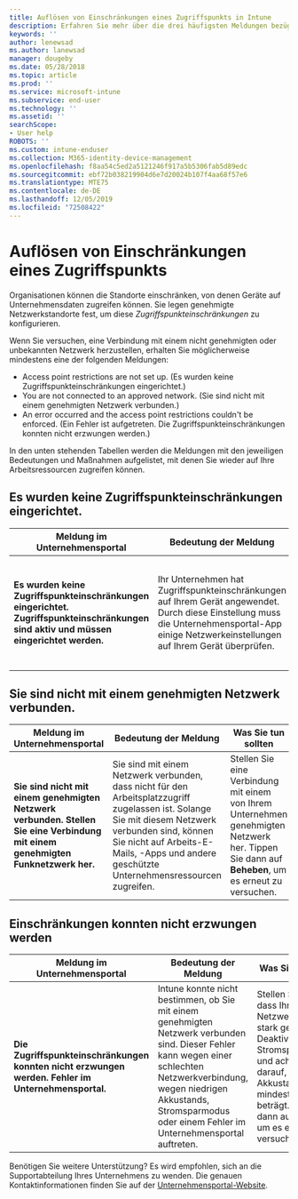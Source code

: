 ```yaml
---
title: Auflösen von Einschränkungen eines Zugriffspunkts in Intune
description: Erfahren Sie mehr über die drei häufigsten Meldungen bezüglich Intune-Einschränkungsrichtlinien für Zugriffspunkte und wie Sie diese beheben können.
keywords: ''
author: lenewsad
ms.author: lanewsad
manager: dougeby
ms.date: 05/28/2018
ms.topic: article
ms.prod: ''
ms.service: microsoft-intune
ms.subservice: end-user
ms.technology: ''
ms.assetid: ''
searchScope:
- User help
ROBOTS: ''
ms.custom: intune-enduser
ms.collection: M365-identity-device-management
ms.openlocfilehash: f8aa54c5ed2a5121246f917a5b5306fab5d89edc
ms.sourcegitcommit: ebf72b038219904d6e7d20024b107f4aa68f57e6
ms.translationtype: MTE75
ms.contentlocale: de-DE
ms.lasthandoff: 12/05/2019
ms.locfileid: "72508422"
---
```

# <a name="resolve-access-point-restrictions"></a>Auflösen von Einschränkungen eines Zugriffspunkts

Organisationen können die Standorte einschränken, von denen Geräte auf Unternehmensdaten zugreifen können.
Sie legen genehmigte Netzwerkstandorte fest, um diese *Zugriffspunkteinschränkungen* zu konfigurieren.  

Wenn Sie versuchen, eine Verbindung mit einem nicht genehmigten oder unbekannten Netzwerk herzustellen, erhalten Sie möglicherweise mindestens eine der folgenden Meldungen:

* Access point restrictions are not set up. (Es wurden keine Zugriffspunkteinschränkungen eingerichtet.)
* You are not connected to an approved network. (Sie sind nicht mit einem genehmigten Netzwerk verbunden.)
* An error occurred and the access point restrictions couldn't be enforced. (Ein Fehler ist aufgetreten. Die Zugriffspunkteinschränkungen konnten nicht erzwungen werden.)

 In den unten stehenden Tabellen werden die Meldungen mit den jeweiligen Bedeutungen und Maßnahmen aufgelistet, mit denen Sie wieder auf Ihre Arbeitsressourcen zugreifen können.

## <a name="access-point-restrictions-not-set-up"></a>Es wurden keine Zugriffspunkteinschränkungen eingerichtet.  
| Meldung im Unternehmensportal | Bedeutung der Meldung | Was Sie tun sollten                                                               
|------------------------|--------------------------|--------------------------|
| **Es wurden keine Zugriffspunkteinschränkungen eingerichtet. Zugriffspunkteinschränkungen sind aktiv und müssen eingerichtet werden.** | Ihr Unternehmen hat Zugriffspunkteinschränkungen auf Ihrem Gerät angewendet. Durch diese Einstellung muss die Unternehmensportal-App einige Netzwerkeinstellungen auf Ihrem Gerät überprüfen. | Tippen Sie auf **Resolve** (Beheben). Die Unternehmensportal-App überprüft, ob Sie mit einem vom Unternehmen genehmigten Netzwerk verbunden sind. |

## <a name="not-connected-to-an-approved-network"></a>Sie sind nicht mit einem genehmigten Netzwerk verbunden.  

| Meldung im Unternehmensportal | Bedeutung der Meldung | Was Sie tun sollten                                                                   
|------------------------|-----------------------------------|--------------------------|
| **Sie sind nicht mit einem genehmigten Netzwerk verbunden. Stellen Sie eine Verbindung mit einem genehmigten Funknetzwerk her.** | Sie sind mit einem Netzwerk verbunden, dass nicht für den Arbeitsplatzzugriff zugelassen ist. Solange Sie mit diesem Netzwerk verbunden sind, können Sie nicht auf Arbeits-E-Mails, -Apps und andere geschützte Unternehmensressourcen zugreifen. | Stellen Sie eine Verbindung mit einem von Ihrem Unternehmen genehmigten Netzwerk her. Tippen Sie dann auf **Beheben**, um es erneut zu versuchen. |

## <a name="restrictions-couldnt-be-enforced"></a>Einschränkungen konnten nicht erzwungen werden  

| Meldung im Unternehmensportal | Bedeutung der Meldung | Was Sie tun sollten                                                                      
|------------------------|-----------------------------------|--------------------------|
| **Die Zugriffspunkteinschränkungen konnten nicht erzwungen werden. Fehler im Unternehmensportal.** | Intune konnte nicht bestimmen, ob Sie mit einem genehmigten Netzwerk verbunden sind. Dieser Fehler kann wegen einer schlechten Netzwerkverbindung, wegen niedrigen Akkustands, Stromsparmodus oder einem Fehler im Unternehmensportal auftreten. | Stellen Sie sicher, dass Ihre Netzwerkverbindung stark genug ist. Deaktivieren Sie den Stromsparmodus, und achten Sie darauf, dass Ihr Akkustand mindestens 30 % beträgt. Tippen Sie dann auf **Beheben**, um es erneut zu versuchen. 

Benötigen Sie weitere Unterstützung? Es wird empfohlen, sich an die Supportabteilung Ihres Unternehmens zu wenden. Die genauen Kontaktinformationen finden Sie auf der [Unternehmensportal-Website](https://portal.manage.microsoft.com/#HelpDeskDialog).
